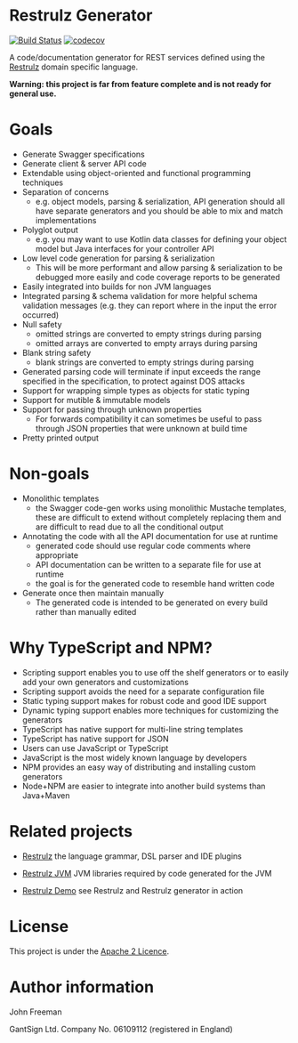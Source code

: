# Restrulz Generator

[![Build Status](https://travis-ci.org/gantsign/restrulz-gen.svg?branch=master)](https://travis-ci.org/gantsign/restrulz-gen)
[![codecov](https://codecov.io/gh/gantsign/restrulz-gen/branch/master/graph/badge.svg)](https://codecov.io/gh/gantsign/restrulz-gen)

A code/documentation generator for REST services defined using the
[Restrulz](https://github.com/gantsign/restrulz) domain specific language.

**Warning: this project is far from feature complete and is not ready for general use.**

# Goals

* Generate Swagger specifications
* Generate client & server API code
* Extendable using object-oriented and functional programming techniques
* Separation of concerns
    * e.g. object models, parsing & serialization, API generation should all
      have separate generators and you should be able to mix and match
      implementations
* Polyglot output
    * e.g. you may want to use Kotlin data classes for defining your object
      model but Java interfaces for your controller API
* Low level code generation for parsing & serialization
    * This will be more performant and allow parsing & serialization to be
      debugged more easily and code coverage reports to be generated
* Easily integrated into builds for non JVM languages
* Integrated parsing & schema validation for more helpful schema validation
  messages (e.g. they can report where in the input the error occurred)
* Null safety
    * omitted strings are converted to empty strings during parsing
    * omitted arrays are converted to empty arrays during parsing
* Blank string safety
    * blank strings are converted to empty strings during parsing
* Generated parsing code will terminate if input exceeds the range specified in
  the specification, to protect against DOS attacks
* Support for wrapping simple types as objects for static typing
* Support for mutible & immutable models
* Support for passing through unknown properties
    * For forwards compatibility it can sometimes be useful to pass through
      JSON properties that were unknown at build time
* Pretty printed output

# Non-goals

* Monolithic templates
    * the Swagger code-gen works using monolithic Mustache templates, these are
      difficult to extend without completely replacing them and are difficult
      to read due to all the conditional output
* Annotating the code with all the API documentation for use at runtime
    * generated code should use regular code comments where appropriate
    * API documentation can be written to a separate file for use at runtime
    * the goal is for the generated code to resemble hand written code
* Generate once then maintain manually
    * The generated code is intended to be generated on every build rather
      than manually edited

# Why TypeScript and NPM?

* Scripting support enables you to use off the shelf generators or to easily
  add your own generators and customizations
* Scripting support avoids the need for a separate configuration file
* Static typing support makes for robust code and good IDE support
* Dynamic typing support enables more techniques for customizing the generators
* TypeScript has native support for multi-line string templates
* TypeScript has native support for JSON
* Users can use JavaScript or TypeScript
* JavaScript is the most widely known language by developers
* NPM provides an easy way of distributing and installing custom generators
* Node+NPM are easier to integrate into another build systems than Java+Maven

# Related projects

* [Restrulz](https://github.com/gantsign/restrulz) the language grammar, DSL
  parser and IDE plugins

* [Restrulz JVM](https://github.com/gantsign/restrulz-jvm) JVM libraries
  required by code generated for the JVM

* [Restrulz Demo](https://github.com/gantsign/restrulz-demo) see Restrulz and
  Restrulz generator in action

# License

This project is under the
[Apache 2 Licence](https://raw.githubusercontent.com/gantsign/restrulz-gen/master/LICENSE).

# Author information

John Freeman

GantSign Ltd.
Company No. 06109112 (registered in England)
